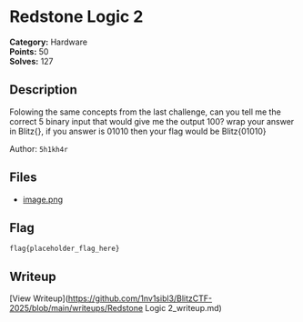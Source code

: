 # Redstone Logic 2

**Category:** Hardware  
**Points:** 50  
**Solves:** 127  

## Description

Folowing the same concepts from the last challenge, can you tell me the correct 5 binary input that would give me the output 100? wrap your answer in Blitz{}, if you answer is 01010 then your flag would be Blitz{01010}

Author: `5h1kh4r`

## Files

- [image.png](https://github.com/1nv1sibl3/BlitzCTF-2025/blob/main/files/74873e69adba65ad2729c946a2396f8d/image.png)

## Flag

```
flag{placeholder_flag_here}
```

## Writeup

[View Writeup](https://github.com/1nv1sibl3/BlitzCTF-2025/blob/main/writeups/Redstone Logic 2_writeup.md)
